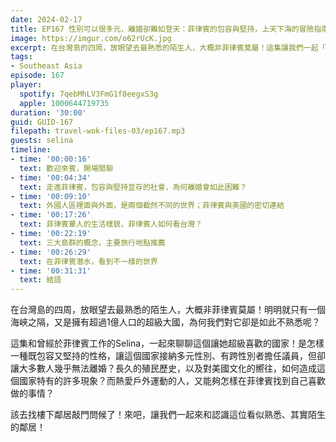 ```yaml
---
date: 2024-02-17
title: EP167 性別可以很多元，離婚卻難如登天：菲律賓的包容與堅持，上天下海的冒險指南
image: https://imgur.com/o62rUcK.jpg
excerpt: 在台灣島的四周，放眼望去最熟悉的陌生人，大概非菲律賓莫屬！這集讓我們一起「下樓」，拜訪這位看似熟悉、其實陌生的鄰居。
tags:
- Southeast Asia
episode: 167
player:
  spotify: 7qebMhLV3FmG1f8eegxS3g
  apple: 1000644719735
duration: '30:00'
guid: GUID-167
filepath: travel-wok-files-03/ep167.mp3
guests: selina
timeline:
- time: '00:00:16'
  text: 歡迎來賓，開場閒聊
- time: '00:04:34'
  text: 走進菲律賓，包容與堅持並存的社會，為何離婚會如此困難？
- time: '00:09:10'
  text: 外國人區裡面與外面，是兩個截然不同的世界；菲律賓與美國的密切連結
- time: '00:17:26'
  text: 菲律賓華人的生活樣貌，菲律賓人如何看台灣？
- time: '00:22:19'
  text: 三大島群的概念，主要旅行地點推薦
- time: '00:26:29'
  text: 在菲律賓潛水，看到不一樣的世界
- time: '00:31:31'
  text: 結語
---
```

在台灣島的四周，放眼望去最熟悉的陌生人，大概非菲律賓莫屬！明明就只有一個海峽之隔，又是擁有超過1億人口的超級大國，為何我們對它卻是如此不熟悉呢？

這集和曾經於菲律賓工作的Selina，一起來聊聊這個讓她超級喜歡的國家！是怎樣一種既包容又堅持的性格，讓這個國家接納多元性別、有跨性別者擔任議員，但卻讓大多數人幾乎無法離婚？長久的殖民歷史，以及對美國文化的嚮往，如何造成這個國家特有的許多現象？而熱愛戶外運動的人，又能夠怎樣在菲律賓找到自己喜歡做的事情？

該去找樓下鄰居敲門問候了！來吧，讓我們一起來和認識這位看似熟悉、其實陌生的鄰居！
